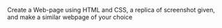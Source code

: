 Create a Web-page using HTML and CSS, a replica of screenshot given, and make a similar webpage of your choice
